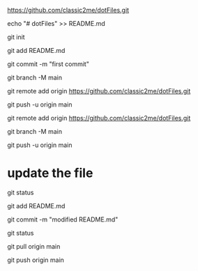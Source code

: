 https://github.com/classic2me/dotFiles.git


echo "# dotFiles" >> README.md


git init

git add README.md

git commit -m "first commit"

git branch -M main

git remote add origin https://github.com/classic2me/dotFiles.git

git push -u origin main


git remote add origin https://github.com/classic2me/dotFiles.git

git branch -M main

git push -u origin main


# update the file
git status

git add README.md

git commit -m "modified README.md"

git status

git pull origin main

git push origin main
